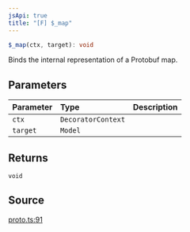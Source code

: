 ```yaml
---
jsApi: true
title: "[F] $_map"
---
```


```ts
$_map(ctx, target): void
```

Binds the internal representation of a Protobuf map.

## Parameters

| Parameter | Type               | Description |
| :-------- | :----------------- | :---------- |
| `ctx`     | `DecoratorContext` |             |
| `target`  | `Model`            |             |

## Returns

`void`

## Source

[proto.ts:91](https://github.com/markcowl/cadl/blob/1a6d2b70/packages/protobuf/src/proto.ts#L91)

